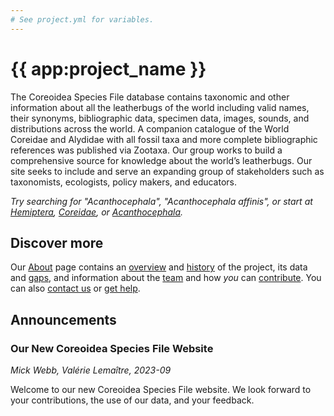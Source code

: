 ```yaml
---
# See project.yml for variables.
---
```


# {{ app:project_name }}
The Coreoidea Species File database contains taxonomic and other information about all the leatherbugs of the world including valid names, their synonyms, bibliographic data, specimen data, images, sounds, and distributions across the world. A companion catalogue of the World Coreidae and Alydidae with all fossil taxa and more complete bibliographic references was published via Zootaxa. Our group works to build a comprehensive source for knowledge about the world’s leatherbugs. Our site seeks to include and serve an expanding group of stakeholders such as taxonomists, ecologists, policy makers, and educators.

<autocomplete-otu class="w-80 place-content-center" placeholder="Search by taxon name"/>

_Try searching for "Acanthocephala", "Acanthocephala affinis", or start at [Hemiptera](/otus/1172341/overview), [Coreidae](/otus/1186750/overview), or [Acanthocephala](/otus/1190351/overview)._

## Discover more
Our [About](about) page contains an [overview](about#overview) and [history](about#history) of the project, its data and [gaps](about#gaps-as-opportunity),<D-r> and information about the [team](about#team) and how _you_ can [contribute](about#contribute-or-get-help). You can also [contact us](about#contribute-or-get-help) or [get help](about#contribute-or-get-help). 

## Announcements
### Our New Coreoidea Species File Website
<!--- add inline --->
_Mick Webb, Valérie Lemaître, 2023-09_

Welcome to our new Coreoidea Species File website. We look forward to your contributions, the use of our data, and your feedback.
